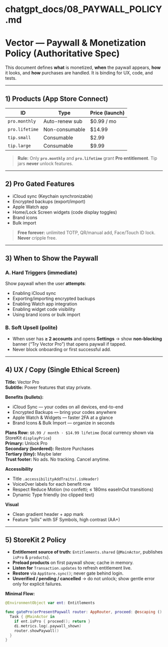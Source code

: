 # chatgpt_docs/08_PAYWALL_POLICY.md
# Vector — Paywall & Monetization Policy (Authoritative Spec)

This document defines **what** is monetized, **when** the paywall appears, **how** it looks, and **how** purchases are handled. It is binding for UX, code, and tests.

---

## 1) Products (App Store Connect)

| ID            | Type                | Price (launch) |
|---------------|---------------------|----------------|
| `pro.monthly` | Auto-renew sub      | $0.99 / mo     |
| `pro.lifetime`| Non-consumable      | $14.99         |
| `tip.small`   | Consumable          | $2.99          |
| `tip.large`   | Consumable          | $9.99          |

> **Rule:** Only **`pro.monthly`** and **`pro.lifetime`** grant **Pro entitlement**. Tip jars **never** unlock features.

---

## 2) Pro Gated Features

- iCloud sync (Keychain synchronizable)
- Encrypted backups (export/import)
- Apple Watch app
- Home/Lock Screen widgets (code display toggles)
- Brand icons
- Bulk import

> **Free forever:** unlimited TOTP, QR/manual add, Face/Touch ID lock. **Never** cripple free.

---

## 3) When to Show the Paywall

### A. Hard Triggers (immediate)
Show paywall when the user **attempts**:
- Enabling iCloud sync
- Exporting/importing encrypted backups
- Enabling Watch app integration
- Enabling widget code visibility
- Using brand icons or bulk import

### B. Soft Upsell (polite)
- When user has **≥ 2 accounts** and opens **Settings** → show **non-blocking** banner (“Try Vector Pro”) that opens paywall if tapped.
- Never block onboarding or first successful add.

---

## 4) UX / Copy (Single Ethical Screen)

**Title:** Vector Pro  
**Subtitle:** Power features that stay private.  

**Benefits (bullets):**
- iCloud Sync — your codes on all devices, end-to-end
- Encrypted Backups — bring your codes anywhere
- Apple Watch & Widgets — faster 2FA at a glance
- Brand Icons & Bulk Import — organize in seconds

**Plans Row:** `$0.99 / month · $14.99 lifetime` (local currency shown via StoreKit `displayPrice`)  
**Primary:** Unlock Pro  
**Secondary (bordered):** Restore Purchases  
**Tertiary (tiny):** Maybe later  
**Trust footer:** No ads. No tracking. Cancel anytime.

**Accessibility**
- Title `.accessibilityAddTraits(.isHeader)`
- VoiceOver labels for each benefit row
- Respect Reduce Motion (no confetti; ≤ 180ms easeInOut transitions)
- Dynamic Type friendly (no clipped text)

**Visual**
- Clean gradient header + app mark
- Feature “pills” with SF Symbols, high contrast (AA+)

---

## 5) StoreKit 2 Policy

- **Entitlement source of truth:** `Entitlements.shared` (`@MainActor`, publishes `isPro` & `products`).
- **Preload products** on first paywall show; cache in memory.
- **Listen for** `Transaction.updates` to refresh entitlement live.
- **Restore** via `AppStore.sync()`; never gate behind login.
- **Unverified / pending / cancelled** → do not unlock; show gentle error only for explicit failures.

**Minimal Flow:**
```swift
@EnvironmentObject var ent: Entitlements

func gatePro(orPresentPaywall router: AppRouter, proceed: @escaping () -> Void) {
  Task { @MainActor in
    if ent.isPro { proceed(); return }
    di.metrics.log(.paywall_shown)
    router.showPaywall()
  }
}
